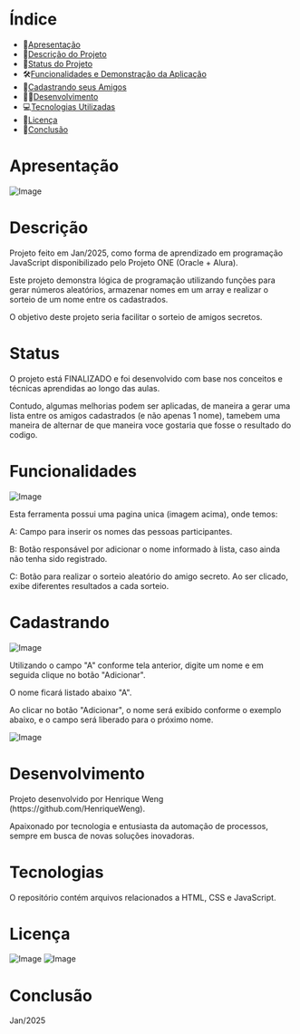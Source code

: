 # Índice 

* 📜[Apresentação](#Apresentação)
* 📝[Descrição do Projeto](#descrição)
* 🔄[Status do Projeto](#status)
* 🛠[Funcionalidades e Demonstração da Aplicação](#funcionalidades)
* 👥[Cadastrando seus Amigos](#cadastrando)
* 👨‍💻[Desenvolvimento](#desenvolvimento)
* 💻[Tecnologias Utilizadas](#tecnologias)
* 📄[Licença](#licença)
* 🎯[Conclusão](#conclusão)


# Apresentação
![Image](https://github.com/user-attachments/assets/f7dd6bc6-36af-4466-8c88-883ebe4adde4)

# Descrição
<p>Projeto feito em Jan/2025, como forma de aprendizado em programação JavaScript disponibilizado pelo Projeto ONE (Oracle + Alura).</p>
<p>Este projeto demonstra lógica de programação utilizando funções para gerar números aleatórios, armazenar nomes em um array e realizar o sorteio de um nome entre os cadastrados.</p>
<p></p>
<p>O objetivo deste projeto seria facilitar o sorteio de amigos secretos.</p>

# Status
<p>O projeto está FINALIZADO e foi desenvolvido com base nos conceitos e técnicas aprendidas ao longo das aulas.</p>
<p>Contudo, algumas melhorias podem ser aplicadas, de maneira a gerar uma lista entre os amigos cadastrados (e não apenas 1 nome), tamebem uma maneira de alternar de que maneira voce gostaria que fosse o resultado do codigo.</p>

# Funcionalidades
![Image](https://github.com/user-attachments/assets/2d7690fc-fbfa-4cc5-87ae-57a5cc452171)
<p></p>
<p>Esta ferramenta possui uma pagina unica (imagem acima), onde temos:</p>
<p>A: Campo para inserir os nomes das pessoas participantes.</p>
<p>B: Botão responsável por adicionar o nome informado à lista, caso ainda não tenha sido registrado.</p>
<p>C: Botão para realizar o sorteio aleatório do amigo secreto. Ao ser clicado, exibe diferentes resultados a cada sorteio.</p>
<p></p>

# Cadastrando
![Image](https://github.com/user-attachments/assets/7281ea0f-6b0d-4e51-b778-ae11a92d8370)
<p></p>
<p>Utilizando o campo "A" conforme tela anterior, digite um nome e em seguida clique no botão "Adicionar".</p>
<p>O nome ficará listado abaixo "A".</p>
<p></p>
<p>Ao clicar no botão "Adicionar", o nome será exibido conforme o exemplo abaixo, e o campo será liberado para o próximo nome.</p>

![Image](https://github.com/user-attachments/assets/19b0105d-dbe0-4560-8779-9e717f953f6a)

# Desenvolvimento
<p>Projeto desenvolvido por Henrique Weng (https://github.com/HenriqueWeng).</p>
<p>Apaixonado por tecnologia e entusiasta da automação de processos, sempre em busca de novas soluções inovadoras.</p>

# Tecnologias
<p>O repositório contém arquivos relacionados a HTML, CSS e JavaScript.</p>

# Licença
![Image](https://github.com/user-attachments/assets/bc8f6217-fedd-48b9-9524-a89e17329ad3)
![Image](https://github.com/user-attachments/assets/c9ac9a3f-2c47-4821-b470-39e41cd52b5d)

# Conclusão
<p>Jan/2025</p> 
